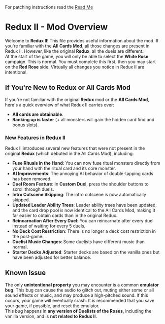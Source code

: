For patching instructions read the [Read Me](README.md)
# Redux II - Mod Overview

Welcome to **Redux II**! This file provides useful information about the mod. If you're familiar with the **All Cards Mod**, all those changes are present in Redux II. However, like the original **Redux**, all the duels are different.  
At the start of the game, you will only be able to select the **White Rose** campaign. This is normal. You must complete this first, then you may start on the **Red Rose** side. Virtually all changes you notice in Redux II are intentional.

## If You're New to Redux or All Cards Mod  
If you're not familiar with the original **Redux** mod or the **All Cards Mod**, here's a quick overview of what Redux II carries over:  
- **All cards are obtainable**.
- **Ranking up is faster** (+ all monsters will gain the hidden card find and bonus slots).

### New Features in Redux II
Redux II introduces several new features that were not present in the original **Redux** (which debuted in the All Cards Mod), including:
- **Fuse Rituals in the Hand**: You can now fuse ritual monsters directly from your hand with the ritual card and its core monster.
- **AI Improvements**: The annoying AI behavior of double-tapping cards has been removed.
- **Duel Room Feature**: In **Custom Duel**, press the shoulder buttons to scroll through duels.
- **Intro Cutscene Skipping**: The intro cutscene is now automatically skipped.
- **Updated Leader Ability Trees**: Leader ability trees have been updated, and the card drop pool is now identical to the All Cards Mod, making it far easier to obtain cards than in the original Redux.
- **Reincarnation After Every Duel**: You can reincarnate after every duel instead of waiting for every 5 duels.
- **No Deck Cost Restriction**: There is no longer a deck cost restriction in the post-game.
- **Duelist Music Changes**: Some duelists have different music than normal.
- **Starter Decks Adjusted**: Starter decks are based on the vanilla ones but have been adjusted for better balance.

## Known Issue
The only **unintentional property** you may encounter is a common **emulator bug**. This bug can cause the audio to glitch out, muting either some or all sound effects or music, and may produce a high-pitched sound. If this occurs, your game will eventually crash. It is recommended that you save your game, if possible, and reset the emulator.   
This bug happens in **any version of Duelists of the Roses**, including the vanilla version, and is **not related to Redux II**.  
